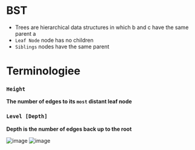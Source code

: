 # BST
- Trees are hierarchical data structures in which b and c have the same parent a
- `Leaf Node` node has no children
- `Siblings` nodes have the same parent

# Terminologiee
### `Height`
**The number of edges to its **`most`** distant leaf node**

### `Level [Depth]`
**Depth is the number of edges back up to the root**


![image](https://github.com/Abdelrhman-Sayed70/Data_Structures/assets/99830416/b14409cc-d3a2-4157-8800-15910c4bd891)
![image](https://github.com/Abdelrhman-Sayed70/Data_Structures/assets/99830416/9e17cd6c-104b-4c0d-a959-e1db1d01d1cf)
